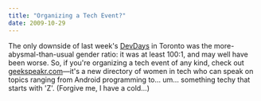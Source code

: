 ```yaml
---
title: "Organizing a Tech Event?"
date: 2009-10-29
---
```

The only downside of last week's <a href="http://stackoverflow.carsonified.com/events/toronto/">DevDays</a> in Toronto was the more-abysmal-than-usual gender ratio: it was at least 100:1, and may well have been worse. So, if you're organizing a tech event of any kind, check out <a href="http://geekspeakr.com/">geekspeakr.com</a>—it's a new directory of women in tech who can speak on topics ranging from Android programming to… um… something techy that starts with 'Z'.  (Forgive me, I have a cold…)
